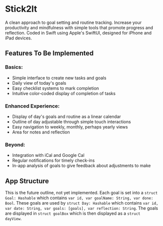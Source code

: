 # Stick2It

A clean approach to goal setting and routine tracking. Increase your productivity and mindfulness with simple tools that promote progress and reflection. Coded in Swift using Apple's SwiftUI, designed for iPhone and iPad devices.

## Features To Be Implemented

### Basics:
 - Simple interface to create new tasks and goals
 - Daily view of today's goals
 - Easy checklist systems to mark completion
 - Intuitive color-coded display of completion of tasks

### Enhanced Experience:
 - Display of day's goals and routine as a linear calendar
 - Outline of day adjustable through simple touch interactions
 - Easy navigation to weekly, monthly, perhaps yearly views
 - Area for notes and reflection

### Beyond:
 - Integration with iCal and Google Cal
 - Regular notifications for timely check-ins
 - In-app analysis of goals to give feedback about adjustments to make


## App Structure
This is the future outline, not yet implemented. Each goal is set into a `struct Goal: Hashable` which contains `var id, var goalName: String, var done: Bool`. These goals are used by `struct Day: Hashable` which contains `var id, var date: String, var goals: [goals], var reflection: String`. The goals are displayed in `struct goalBox` which is then displayed as a `struct dayView`.
 
